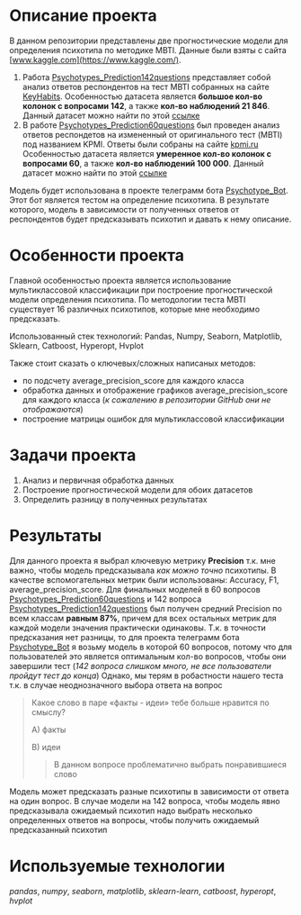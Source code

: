 # Описание проекта
В данном репозитории представлены две прогностические модели для определения психотипа по методике MBTI.
Данные были взяты с сайта [www.kaggle.com](https://www.kaggle.com/). 
1. Работа [Psychotypes_Prediction142questions](https://github.com/Playmen998/Data_Analysis/blob/master/Psychotype/Psychotypes_Prediction142questions.ipynb) 
представляет собой анализ ответов респондентов на тест MBTI собранных на сайте [KeyHabits](https://keyhabits.ru/). 
Особенностью датасета является **большое кол-во колонок с вопросами 142**, а также **кол-во наблюдений 21 846**.
Данный датасет можно найти по этой [ссылке](https://www.kaggle.com/datasets/pmenshih/kpmi-mbti-mod-test)
2. В работе [Psychotypes_Prediction60questions](https://github.com/Playmen998/Data_Analysis/blob/master/Psychotype/Psychotypes_Prediction60questions.ipynb) 
был проведен анализ ответов респондетов на измененный от оригинального тест (MBTI) под названием KPMI. Ответы были собраны на сайте [kpmi.ru](https://kpmi.ru/)
Особенностью датасета является **умеренное кол-во колонок с вопросами 60**, а также **кол-во наблюдений 100 000**.
Данный датасет можно найти по этой [ссылке](https://www.kaggle.com/datasets/pmenshih/kpmiru-questionnaires-data)

Модель будет использована в проекте телеграмм бота [Psychotype_Bot](https://github.com/Playmen998/Psychotype_Bot). 
Этот бот является тестом на определение психотипа. В результате которого, модель в зависимости от полученных ответов от респондентов будет предсказывать психотип и давать к нему описание.
# Особенности проекта
Главной особенностью проекта является использование мультиклассовой классификации при построение прогностической модели определения психотипа. 
По методологии теста MBTI существует 16 различных психотипов, которые мне необходимо предсказать. 

Использованный стек технологий:
Pandas, Numpy, Seaborn, Matplotlib, Sklearn, Catboost, Hyperopt, Hvplot

Также стоит сказать о ключевых/сложных написаных методов: 
+ по подсчету average_precision_score для каждого класса
+ обработка данных и отображение графиков average_precision_score для каждого класса (*к сожалению в репозитории GitHub они не отображаются*)
+ построение матрицы ошибок для мультиклассовой классификации

# Задачи проекта
1. Анализ и первичная обработка данных
2. Построение прогностической модели для обоих датасетов
3. Определить разницу в полученных результатах

# Результаты
Для данного проекта я выбрал ключевую метрику **Precision** т.к. мне важно, чтобы модель предсказывала *как можно точно* психотипы.
В качестве вспомогательных метрик были использованы: Accuracy, F1, average_precision_score.
Для финальных моделей в 60 вопросов [Psychotypes_Prediction60questions](https://github.com/Playmen998/Data_Analysis/blob/master/Psychotype/Psychotypes_Prediction60questions.ipynb) 
и 142 вопроса [Psychotypes_Prediction142questions](https://github.com/Playmen998/Data_Analysis/blob/master/Psychotype/Psychotypes_Prediction142questions.ipynb) был
получен средний Precision по всем классам **равным 87%**, причем для всех остальных метрик для каждой модели значения практически одинаковы.
Т.к. в точности предсказания нет разницы, то для проекта телеграмм бота [Psychotype_Bot](https://github.com/Playmen998/Psychotype_Bot) я возьму модель в которой 60 вопросов, потому что
для пользователей это является оптимальным кол-во вопросов, чтобы они завершили тест (*142 вопроса слишком много, не все пользователи пройдут тест до конца*)
Однако, мы терям в робастности нашего теста т.к. в случае неоднозначного выбора ответа на вопрос
>Какое слово в паре «факты - идеи» тебе больше нравится по смыслу?
>
>A) факты
>
>B) идеи
>>В данном вопросе проблематично  выбрать понравившиеся слово

Модель может предсказать разные психотипы в зависимости от ответа на один вопрос. В случае модели на 142 вопроса, чтобы модель явно предсказывала ожидаемый психотип 
надо выбрать несколько определенных ответов на вопросы, чтобы получить ожидаемый предсказанный психотип

# Используемые технологии
*pandas*, *numpy*, *seaborn*, *matplotlib*, *sklearn-learn*, *catboost*, *hyperopt*, *hvplot*
